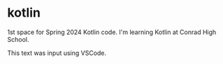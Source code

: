 # kotlin
1st space for Spring 2024 Kotlin code.
I'm learning Kotlin at Conrad High School.

This text was input using VSCode.